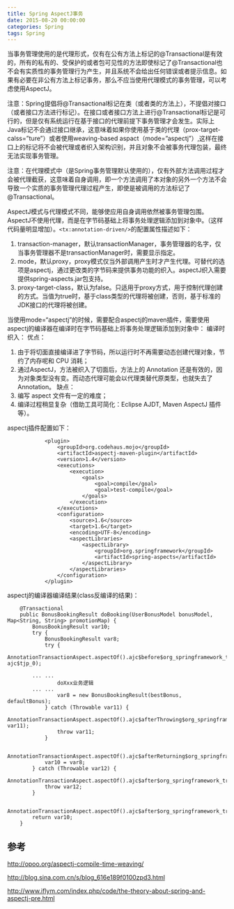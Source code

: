 ```yaml
---
title: Spring AspectJ事务
date: 2015-08-20 00:00:00
categories: Spring
tags: Spring
---
```


当事务管理使用的是代理形式，仅有在公有方法上标记的@Transactional是有效的，所有的私有的、受保护的或者包可见性的方法即使标记了@Transactional也不会有实质性的事务管理行为产生，并且系统不会给出任何错误或者提示信息。如果有必要在非公有方法上标记事务，那么不应当使用代理模式的事务管理，可以考虑使用AspectJ。

注意：Spring提倡将@Transactional标记在类（或者类的方法上），不提倡对接口（或者接口方法进行标记）。在接口或者接口方法上进行@Transactional标记是可行的，但是仅有系统运行在基于接口的代理前提下事务管理才会发生。实际上Java标记不会通过接口继承，这意味着如果你使用基于类的代理（prox-target-calss=”ture”）或者使用weaving-based aspact（mode=”aspectj”）,这样在接口上的标记将不会被代理或者织入架构识别，并且对象不会被事务代理包装，最终无法实现事务管理。

注意：在代理模式中（是Spring事务管理默认使用的），仅有外部方法调用过程才会被代理截获，这意味着自身调用，即一个方法调用了本对象的另外一个方法不会导致一个实质的事务管理代理过程产生，即使是被调用的方法标记了@Transactional。

AspectJ模式与代理模式不同，能够使应用自身调用依然被事务管理包围。AspectJ不使用代理，而是在字节码基础上将事务处理逻辑添加到对象中。（这样代码量明显增加）。`<tx:annotation-driven/>`的配置属性描述如下：

1. transaction-manager，默认transactionManager，事务管理器的名字，仅当事务管理器不是transactionManager时，需要显示指定。
2. mode，默认proxy，proxy模式仅当外部调用产生时才产生代理。可替代的选项是aspectj，通过更改类的字节码来提供事务功能的织入。aspectJ织入需要提供spring-aspects.jar包支持。
3. proxy-target-class，默认为false。只适用于proxy方式，用于控制代理创建的方式。当值为true时，基于class类型的代理将被创建，否则，基于标准的JDK接口的代理将被创建。

当使用mode=“aspectj”的时候，需要配合aspectj的maven插件，需要使用aspectj的编译器在编译时在字节码基础上将事务处理逻辑添加到对象中：
编译时织入：
优点：

1. 由于将切面直接编译进了字节码，所以运行时不再需要动态创建代理对象，节约了内存呢和 CPU 消耗；
2. 通过AspectJ，方法被织入了切面后，方法上的 Annotation 还是有效的，因为对象类型没有变。而动态代理可能会以代理类替代原类型，也就失去了 Annotation。
缺点：
3. 编写 aspect 文件有一定的难度；
4. 编译过程稍显复杂（借助工具可简化：Eclipse AJDT, Maven AspectJ 插件等）。

aspectj插件配置如下：

```
            <plugin>
                <groupId>org.codehaus.mojo</groupId>
                <artifactId>aspectj-maven-plugin</artifactId>
                <version>1.4</version>
                <executions>
                    <execution>
                        <goals>
                            <goal>compile</goal>
                            <goal>test-compile</goal>
                        </goals>
                    </execution>
                </executions>
                <configuration>
                    <source>1.6</source>
                    <target>1.6</target>
                    <encoding>UTF-8</encoding>
                    <aspectLibraries>
                        <aspectLibrary>
                            <groupId>org.springframework</groupId>
                            <artifactId>spring-aspects</artifactId>
                        </aspectLibrary>
                    </aspectLibraries>
                </configuration>
            </plugin>

```

aspectj的编译器编译结果(class反编译的结果)：

```
    @Transactional
    public BonusBookingResult doBooking(UserBonusModel bonusModel, Map<String, String> promotionMap) {
        BonusBookingResult var10;
        try {
            BonusBookingResult var8;
            try {
                AnnotationTransactionAspect.aspectOf().ajc$before$org_springframework_transaction_aspectj_AbstractTransactionAspect$1$2a73e96c(this, ajc$tjp_0);

		... ...
                doXxx业务逻辑
		... ...
                var8 = new BonusBookingResult(bestBonus, defaultBonus);
            } catch (Throwable var11) {
                AnnotationTransactionAspect.aspectOf().ajc$afterThrowing$org_springframework_transaction_aspectj_AbstractTransactionAspect$2$2a73e96c(this, var11);
                throw var11;
            }

            AnnotationTransactionAspect.aspectOf().ajc$afterReturning$org_springframework_transaction_aspectj_AbstractTransactionAspect$3$2a73e96c(this);
            var10 = var8;
        } catch (Throwable var12) {
            AnnotationTransactionAspect.aspectOf().ajc$after$org_springframework_transaction_aspectj_AbstractTransactionAspect$4$2a73e96c(this);
            throw var12;
        }

        AnnotationTransactionAspect.aspectOf().ajc$after$org_springframework_transaction_aspectj_AbstractTransactionAspect$4$2a73e96c(this);
        return var10;
    }
```

## 参考

<http://opoo.org/aspectj-compile-time-weaving/>

<http://blog.sina.com.cn/s/blog_616e189f0100zpd3.html>

<http://www.iflym.com/index.php/code/the-theory-about-spring-and-aspectj-pre.html>

